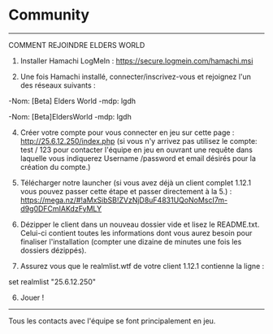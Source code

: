 # Community

---------------------------------------------------------------

COMMENT REJOINDRE ELDERS WORLD


1. Installer Hamachi LogMeIn : https://secure.logmein.com/hamachi.msi


2. Une fois Hamachi installé, connecter/inscrivez-vous et rejoignez l'un des réseaux suivants :

-Nom: [Beta] Elders World
-mdp: lgdh

-Nom: [Beta]EldersWorld
-mdp: lgdh


4. Créer votre compte pour vous connecter en jeu sur cette page : http://25.6.12.250/index.php 
(si vous n'y arrivez pas utilisez le compte: test / 123 pour contacter l'équipe en jeu en ouvrant une requête dans laquelle vous indiquerez Username /password et email désirés pour la création du compte.)


3. Télécharger notre launcher (si vous avez déjà un client complet 1.12.1 vous pouvez passer cette étape et passer directement à la 5.) : https://mega.nz/#!aMxSibSB!ZVzNjD8uF4831UQoNoMscI7m-d9g0DFCmIAKdzFyMLY 

4. Dézipper le client dans un nouveau dossier vide et lisez le README.txt. Celui-ci contient toutes les informations dont vous aurez besoin pour finaliser l'installation (compter une dizaine de minutes une fois les dossiers dézippés).

5. Assurez vous que le realmlist.wtf de votre client 1.12.1 contienne la ligne : 

set realmlist "25.6.12.250" 

6. Jouer !

-------------------------------------------------------------------------------

Tous les contacts avec l'équipe se font principalement en jeu. 
